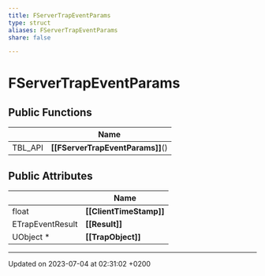```yaml
---
title: FServerTrapEventParams
type: struct
aliases: FServerTrapEventParams
share: false

---
```


# FServerTrapEventParams





## Public Functions

|                | Name           |
| -------------- | -------------- |
| TBL_API | **[[FServerTrapEventParams]]**() |

## Public Attributes

|                | Name           |
| -------------- | -------------- |
| float | **[[ClientTimeStamp]]**  |
| ETrapEventResult | **[[Result]]**  |
| UObject * | **[[TrapObject]]**  |

-------------------------------

Updated on 2023-07-04 at 02:31:02 +0200